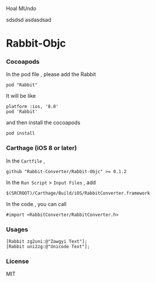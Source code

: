 Hoal MUndo


sdsdsd
asdasdsad
# Rabbit-Objc

### Cocoapods

In the pod file , please add the Rabbit

```
pod "Rabbit"
```

It will be like

```
platform :ios, '8.0'
pod 'Rabbit'
```

and then install the cocoapods

```
pod install
```

### Carthage (iOS 8 or later)

In the `Cartfile` ,

```
github "Rabbit-Converter/Rabbit-Objc" >= 0.1.2
```
In the `Run Script` > `Input Files` , add

```
$(SRCROOT)/Carthage/Build/iOS/RabbitConverter.framework
```

In the code , you can call

```objc
#import <RabbitConverter/RabbitConverter.h>
```

### Usages

```
[Rabbit zg2uni:@"Zawgyi Text"];
[Rabbit uni2zg:@"Unicode Text"];
```

### License

MIT
